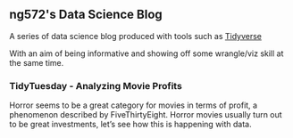 ## ng572's Data Science Blog

A series of data science blog produced with tools such as [Tidyverse](https://www.tidyverse.org/)

With an aim of being informative and showing off some wrangle/viz skill at the same time.

[//]: # (visualize pdf files with <object> tag https://talk.jekyllrb.com/t/embed-pdf-in-github-pages/4527/3)

[//]: # (include pdf files from the repo like this: pdf/<file_name>.pdf)

### TidyTuesday - Analyzing Movie Profits

Horror seems to be a great category for movies in terms of profit, a phenomenon described by FiveThirtyEight.
Horror movies usually turn out to be great investments, let’s see how this is happening with data.

<object data="pdf/horror_movies.pdf" width="1000" height="1000" type='application/pdf'></object>
